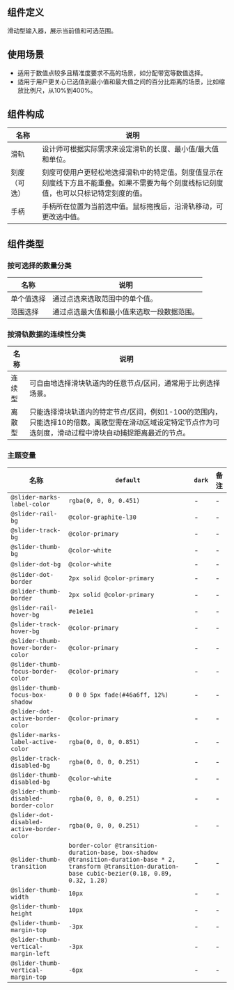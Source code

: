 ## 组件定义

滑动型输入器，展示当前值和可选范围。

## 使用场景

- 适用于数值点较多且精准度要求不高的场景，如分配带宽等数值选择。  
- 适用于用户更关心已选值到最小值和最大值之间的百分比距离的场景，比如缩放比例尺，从10%到400%。

## 组件构成

| 名称 | 说明  |
| --- | ---  |
| 滑轨 | 设计师可根据实际需求来设定滑轨的长度、最小值/最大值和单位。 |
| 刻度（可选） | 刻度可使用户更轻松地选择滑轨中的特定值。刻度值显示在刻度线下方且不能重叠。如果不需要为每个刻度线标记刻度值，也可以只标记特定刻度的值。 |
| 手柄 | 手柄所在位置为当前选中值。鼠标拖拽后，沿滑轨移动，可更改选中值。 |

## 组件类型

### 按可选择的数量分类

| 名称 | 说明  |
| --- | ---  |
| 单个值选择 | 通过点选来选取范围中的单个值。 |
| 范围选择 | 通过点选最大值和最小值来选取一段数据范围。 |

### 按滑轨数据的连续性分类

| 名称 | 说明  |
| --- | ---  |
| 连续型 | 可自由地选择滑块轨道内的任意节点/区间，通常用于比例选择场景。 |
| 离散型 | 只能选择滑块轨道内的特定节点/区间，例如1-100的范围内，只能选择10的倍数。离散型需在滑动区域设定特定节点作为可选刻度，滑动过程中滑块自动捕捉距离最近的节点。 |

### 主题变量

| 名称 | `default` | `dark` | 备注 |
| --- | --- | --- | --- |
| `@slider-marks-label-color` | `rgba(0, 0, 0, 0.451)` | - | - |
| `@slider-rail-bg` | `@color-graphite-l30` | - | - |
| `@slider-track-bg` | `@color-primary` | - | - |
| `@slider-thumb-bg` | `@color-white` | - | - |
| `@slider-dot-bg` | `@color-white` | - | - |
| `@slider-dot-border` | `2px solid @color-primary` | - | - |
| `@slider-thumb-border` | `2px solid @color-primary` | - | - |
| `@slider-rail-hover-bg` | `#e1e1e1` | - | - |
| `@slider-track-hover-bg` | `@color-primary` | - | - |
| `@slider-thumb-hover-border-color` | `@color-primary` | - | - |
| `@slider-thumb-focus-border-color` | `@color-primary` | - | - |
| `@slider-thumb-focus-box-shadow` | `0 0 0 5px fade(#46a6ff, 12%)` | - | - |
| `@slider-dot-active-border-color` | `@color-primary` | - | - |
| `@slider-marks-label-active-color` | `rgba(0, 0, 0, 0.851)` | - | - |
| `@slider-track-disabled-bg` | `rgba(0, 0, 0, 0.251)` | - | - |
| `@slider-thumb-disabled-bg` | `@color-white` | - | - |
| `@slider-thumb-disabled-border-color` | `rgba(0, 0, 0, 0.251)` | - | - |
| `@slider-dot-disabled-active-border-color` | `rgba(0, 0, 0, 0.251)` | - | - |
| `@slider-thumb-transition` | `border-color @transition-duration-base, box-shadow @transition-duration-base * 2,  transform @transition-duration-base cubic-bezier(0.18, 0.89, 0.32, 1.28)` | - | - |
| `@slider-thumb-width` | `10px` | - | - |
| `@slider-thumb-height` | `10px` | - | - |
| `@slider-thumb-margin-top` | `-3px` | - | - |
| `@slider-thumb-vertical-margin-left` | `-3px` | - | - |
| `@slider-thumb-vertical-margin-top` | `-6px` | - | - |
